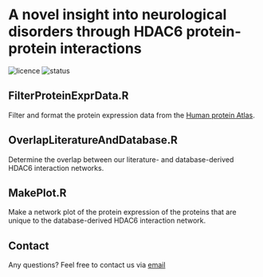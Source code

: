 # A novel insight into neurological disorders through HDAC6 protein-protein interactions
![licence](https://badgen.net/badge/Licence/MIT/purple)
![status](https://badgen.net/badge/Status/Complete/green)

## FilterProteinExprData.R
Filter and format the protein expression data from the [Human protein Atlas](https://www.proteinatlas.org/about/download).

## OverlapLiteratureAndDatabase.R
Determine the overlap between our literature- and database-derived HDAC6 interaction networks.

## MakePlot.R
Make a network plot of the protein expression of the proteins that are unique to the database-derived HDAC6 interaction network.

## Contact
Any questions? Feel free to contact us via [email](mailto:nasim.sangani@maastrichtuniversity.nl)

